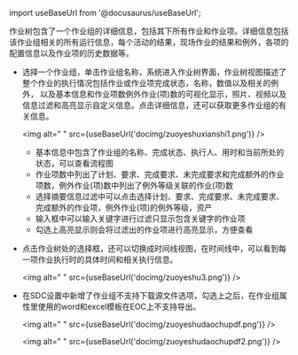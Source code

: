
import useBaseUrl from '@docusaurus/useBaseUrl';

作业树包含了一个作业组的详细信息，包括其下所有作业和作业项。详细信息包括该作业组相关的所有运行信息，每个活动的结果，现场作业的结果和例外，各项的配置信息以及作业项的历史数据等。

* 选择一个作业组，单击作业组名称，系统进入作业树界面，作业树视图描述了整个作业的执行情况包括作业或作业项完成状态，名称，数值以及相关的例外， 以及基本信息和作业项数例外作业(项)数的可视化显示，照片、视频以及信息过滤和高亮显示自定义信息。点击详细信息，还可以获取更多作业组的有关信息。

  <img alt=" " src={useBaseUrl('docimg/zuoyeshuxianshi1.png')} />

  * 基本信息中包含了作业组的名称、完成状态、执行人、用时和当前所处的状态，可以查看流程图
  * 作业项数中列出了计划、要求、完成要求、未完成要求和完成额外的作业项数，例外作业(项)数中列出了例外等级关联的作业(项)数
  * 选择摘要信息过滤中可以点击选择计划、要求、完成要求、未完成要求、完成额外的作业项，例外作业(项)的例外等级，资产
  * 输入框中可以输入关键字进行过滤只显示包含关键字的作业项
  * 勾选上高亮显示则会将过滤出的作业项进行高亮显示，方便查看

* 点击作业树处的选择框，还可以切换成时间线视图，在时间线中，可以看到每一项作业执行时的具体时间和相关执行信息。

  <img alt=" " src={useBaseUrl('docimg/zuoyeshu3.png')} />

* 在SDC设置中新增了作业组不支持下载源文件选项，勾选上之后，在作业组属性里使用的word和excel模板在EOC上不支持导出。

   <img alt=" " src={useBaseUrl('docimg/zuoyeshudaochupdf.png')} />

   <img alt=" " src={useBaseUrl('docimg/zuoyeshudaochupdf2.png')} />
  